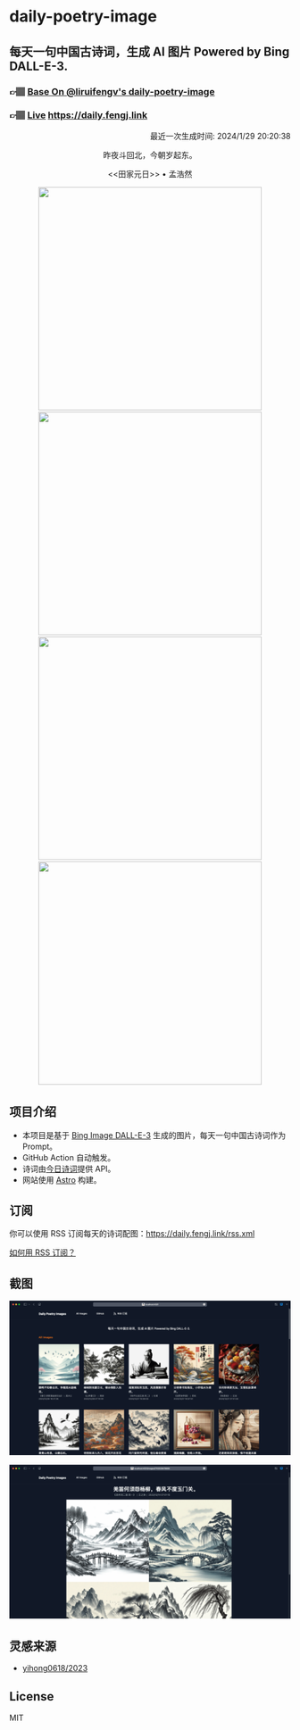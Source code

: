 
# daily-poetry-image

## 每天一句中国古诗词，生成 AI 图片 Powered by Bing DALL-E-3.

### 👉🏽 [Base On @liruifengv's daily-poetry-image](https://github.com/liruifengv/daily-poetry-image)

### 👉🏽 [Live](https://daily.fengj.link) https://daily.fengj.link

<p align="right">
  最近一次生成时间: 2024/1/29 20:20:38
</p>
<p align="center">
昨夜斗回北，今朝岁起东。
</p>
<p align="center">
<<田家元日>> • 孟浩然
</p>
<p align="center">
<img src="https://tse1.mm.bing.net/th/id/OIG.WUL6ghWMpyVfAwk7Np3r" height="400" width="400" />
<img src="https://tse3.mm.bing.net/th/id/OIG.ob23Y2twRW62l2p3nW6h" height="400" width="400" />
<img src="https://tse4.mm.bing.net/th/id/OIG._dKni48AZ_vSkuXp9bsj" height="400" width="400" />
<img src="https://tse4.mm.bing.net/th/id/OIG.iqAXiaIgR2OWFNtPW2Pb" height="400" width="400" />
</p>

## 项目介绍

-   本项目是基于 [Bing Image DALL-E-3](https://www.bing.com/images/create) 生成的图片，每天一句中国古诗词作为 Prompt。
-   GitHub Action 自动触发。
-   诗词由[今日诗词](https://www.jinrishici.com/)提供 API。
-   网站使用 [Astro](https://astro.build) 构建。

## 订阅

你可以使用 RSS 订阅每天的诗词配图：https://daily.fengj.link/rss.xml

[如何用 RSS 订阅？](https://zhuanlan.zhihu.com/p/55026716)

## 截图

![图片列表](./screenshots/Snipaste_2023-12-28_21-00-26.png)

![图片详情](./screenshots/Snipaste_2023-12-28_21-00-53.png)

## 灵感来源

-   [yihong0618/2023](https://github.com/yihong0618/2023)

## License

MIT
